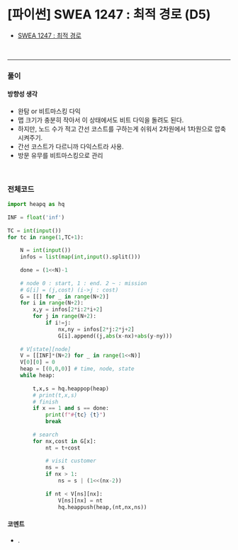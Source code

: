 # **\[파이썬\] SWEA 1247 : 최적 경로 (D5)**
* [SWEA 1247 : 최적 경로](https://swexpertacademy.com/main/code/problem/problemDetail.do?contestProbId=AV15OZ4qAPICFAYD)
<br>

---

### **풀이**

#### **방향성 생각**
* 완탐 or 비트마스킹 다익
* 맵 크기가 충분히 작아서 이 상태에서도 비트 다익을 돌려도 된다.
* 하지만, 노드 수가 적고 간선 코스트를 구하는게 쉬워서 2차원에서 1차원으로 압축시켜주기.
* 간선 코스트가 다르니까 다익스트라 사용.
* 방문 유무를 비트마스킹으로 관리

<br>


### **전체코드**
```python
import heapq as hq
 
INF = float('inf')
 
TC = int(input())
for tc in range(1,TC+1):
 
    N = int(input())
    infos = list(map(int,input().split()))
 
    done = (1<<N)-1
 
    # node 0 : start, 1 : end. 2 ~ : mission
    # G[i] = (j,cost) (i->j : cost)
    G = [[] for _ in range(N+2)]
    for i in range(N+2):
        x,y = infos[2*i:2*i+2]
        for j in range(N+2):
            if i!=j:
                nx,ny = infos[2*j:2*j+2]
                G[i].append((j,abs(x-nx)+abs(y-ny)))
 
    # V[state][node]
    V = [[INF]*(N+2) for _ in range(1<<N)]
    V[0][0] = 0
    heap = [(0,0,0)] # time, node, state
    while heap:
         
        t,x,s = hq.heappop(heap)
        # print(t,x,s)
        # finish
        if x == 1 and s == done:
            print(f"#{tc} {t}")
            break
 
        # search
        for nx,cost in G[x]:
            nt = t+cost
 
            # visit customer
            ns = s
            if nx > 1:
                ns = s | (1<<(nx-2))
 
            if nt < V[ns][nx]:
                V[ns][nx] = nt
                hq.heappush(heap,(nt,nx,ns))
```

#### **코멘트**

* .